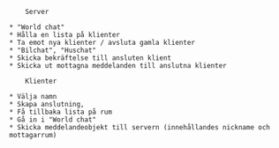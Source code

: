 
		Server

	* "World chat"
 	* Hålla en lista på klienter
	* Ta emot nya klienter / avsluta gamla klienter
	* "Bilchat", "Huschat"
	* Skicka bekräftelse till ansluten klient
	* Skicka ut mottagna meddelanden till anslutna klienter
		
		Klienter

	* Välja namn
	* Skapa anslutning,
	* Få tillbaka lista på rum 
    * Gå in i "World chat"	
    * Skicka meddelandeobjekt till servern (innehållandes nickname och mottagarrum)
    
    
		